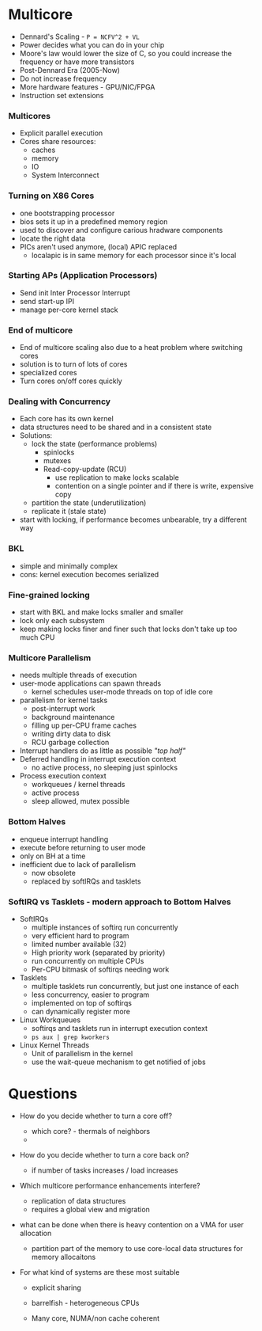 # Multicore

* Dennard's Scaling - `P = NCFV^2 + VL`
* Power decides what you can do in your chip
* Moore's law would lower the size of C, so you could increase the frequency or have more transistors
* Post-Dennard Era (2005-Now)
* Do not increase frequency
* More hardware features - GPU/NIC/FPGA
* Instruction set extensions


### Multicores
* Explicit parallel execution
* Cores share resources:
    * caches
    * memory
    * IO
    * System Interconnect

### Turning on X86 Cores
* one bootstrapping processor
* bios sets it up in a predefined memory region
* used to discover and configure carious hradware components
* locate the right data
* PICs aren't used anymore, (local) APIC replaced
    * localapic is in same memory for each processor since it's local

### Starting APs (Application Processors)
* Send init Inter Processor Interrupt
* send start-up IPI
* manage per-core kernel stack

### End of multicore
* End of multicore scaling also due to a heat problem where switching cores
* solution is to turn of lots of cores 
* specialized cores
* Turn cores on/off cores quickly


### Dealing with Concurrency
* Each core has its own kernel
* data structures need to be shared and in a consistent state
* Solutions:
    * lock the state (performance problems)
        * spinlocks
        * mutexes
        * Read-copy-update (RCU)
            * use replication to make locks scalable
            * contention on a single pointer and if there is write, expensive copy
    * partition the state (underutilization)
    * replicate it (stale state)
* start with locking, if performance becomes unbearable, try a different way

### BKL
* simple and minimally complex
* cons: kernel execution becomes serialized

### Fine-grained locking
* start with BKL and make locks smaller and smaller
* lock only each subsystem
* keep making locks finer and finer such that locks don't take up too much CPU

### Multicore Parallelism
* needs multiple threads of execution
* user-mode applications can spawn threads
    * kernel schedules user-mode threads on top of idle core
* parallelism for kernel tasks
    * post-interrupt work
    * background maintenance
    * filling up per-CPU frame caches
    * writing dirty data to disk
    * RCU garbage collection
* Interrupt handlers do as little as possible *"top half"*
* Deferred handling in interrupt execution context
    * no active process, no sleeping just spinlocks
* Process execution context
    * workqueues / kernel threads
    * active process
    * sleep allowed, mutex possible

### Bottom Halves
* enqueue interrupt handling
* execute before returning to user mode
* only on BH at a time
* inefficient due to lack of parallelism
    * now obsolete
    * replaced by softIRQs and tasklets

### SoftIRQ vs Tasklets - modern approach to Bottom Halves
* SoftIRQs
    * multiple instances of softirq run concurrently
    * very efficient hard to program
    * limited number available (32)
    * High priority work (separated by priority)
    * run concurrently on multiple CPUs
    * Per-CPU bitmask of softirqs needing work
* Tasklets
    * multiple tasklets run concurrently, but just one instance of each
    * less concurrency, easier to program
    * implemented on top of softirqs
    * can dynamically register more
* Linux Workqueues
    * softirqs and tasklets run in interrupt execution context
    * `ps aux | grep kworkers`
* Linux Kernel Threads
    * Unit of parallelism in the kernel
    * use the wait-queue mechanism to get notified of jobs



# Questions
* How do you decide whether to turn a core off?
    * which core? - thermals of neighbors
    * 
* How do you decide whether to turn a core back on?
    * if number of tasks increases / load increases 
* Which multicore performance enhancements interfere?
    * replication of data structures
    * requires a global view and migration

* what can be done when there is heavy contention on a VMA for user allocation
    * partition part of the memory to use core-local data structures for memory allocaitons

* For what kind of systems are these most suitable
    * explicit sharing
    * barrelfish - heterogeneous CPUs

    * Many core, NUMA/non cache coherent

        

